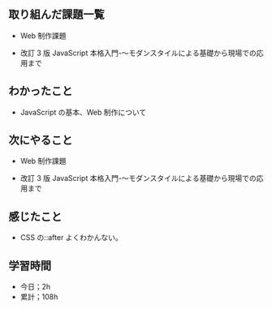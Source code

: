## 取り組んだ課題一覧

- Web 制作課題

- 改訂 3 版 JavaScript 本格入門-～モダンスタイルによる基礎から現場での応用まで

## わかったこと

- JavaScript の基本、Web 制作について

## 次にやること

- Web 制作課題

- 改訂 3 版 JavaScript 本格入門-～モダンスタイルによる基礎から現場での応用まで

## 感じたこと

- CSS の::after よくわかんない。

## 学習時間

- 今日；2h
- 累計；108h
